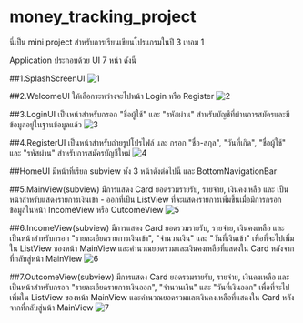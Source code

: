 # money_tracking_project

นี่เป็น mini project สำหรับการเรียนเขียนโปรแกรมในปี 3 เทอม 1 

Application ประกอบด้วย UI 7 หน้า ดังนี้

##1.SplashScreenUI
![1](https://github.com/user-attachments/assets/3ea472c8-729b-45d7-82a8-2a71f2bc19ea)

##2.WelcomeUI
ให้เลือกระหว่างจะไปหน้า Login หรือ Register
![2](https://github.com/user-attachments/assets/141aa955-b76e-4572-b325-57b4aa762d1c)

##3.LoginUI
เป็นหน้าสำหรับกรอก "ชื่อผู้ใช้" และ "รหัสผ่าน" สำหรับบัญชีที่ผ่านการสมัครและมีข้อมูลอยู่ในฐานข้อมูลแล้ว
![3](https://github.com/user-attachments/assets/1186231b-2103-427a-a3a6-b509564d2315)

##4.RegisterUI
เป็นหน้าสำหรับถ่ายรูปโปรไฟล์ และ กรอก "ชื่อ-สกุล", "วันที่เกิด", "ชื่อผู้ใช้" และ "รหัสผ่าน" สำหรับการสมัครบัญชีใหม่
![4](https://github.com/user-attachments/assets/74213fce-773d-40c4-8a89-59ad733df850)

##HomeUI มีหน้าที่เรียก subview ทั้ง 3 หน้าดังต่อไปนี้ และ BottomNavigationBar

##5.MainView(subview)
มีการแสดง Card ยอดรวมรายรับ, รายจ่าย, เงินคงเหลือ และ เป็นหน้าสำหรับแสดงรายการเงินเข้า - ออกที่เป็น ListView ที่จะแสดงรายการเพิ่มขึ้นเมื่อมีการกรอกข้อมูลในหน้า IncomeView หรือ OutcomeView
![5](https://github.com/user-attachments/assets/bf740a7a-e87a-4774-99c3-edb6ab89d7c0)

##6.IncomeView(subview)
มีการแสดง Card ยอดรวมรายรับ, รายจ่าย, เงินคงเหลือ และ เป็นหน้าสำหรับกรอก "รายละเอียดรายการเงินเข้า", "จำนวนเงิน" และ "วันที่เงินเข้า" เพื่อที่จะไปเพิ่มใน ListView ของหน้า MainView และคำนวณยอดรวมและเงินคงเหลือที่แสดงใน Card หลังจากที่กลับสู่หน้า MainView
![6](https://github.com/user-attachments/assets/266d614d-a1f2-4664-9920-6929e2fd742c)

##7.OutcomeView(subview)
มีการแสดง Card ยอดรวมรายรับ, รายจ่าย, เงินคงเหลือ และ เป็นหน้าสำหรับกรอก "รายละเอียดรายการเงินออก", "จำนวนเงิน" และ "วันที่เงินออก" เพื่อที่จะไปเพิ่มใน ListView ของหน้า MainView และคำนวณยอดรวมและเงินคงเหลือที่แสดงใน Card หลังจากที่กลับสู่หน้า MainView
![7](https://github.com/user-attachments/assets/653a693d-7940-4dfe-9bda-2ca2a3c296e6)



